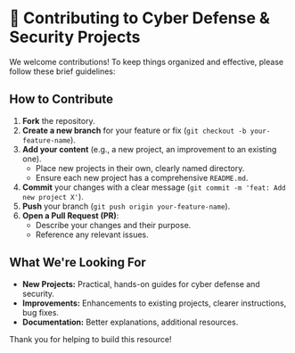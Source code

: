 # 🤝 Contributing to Cyber Defense & Security Projects

We welcome contributions! To keep things organized and effective, please follow these brief guidelines:

## How to Contribute

1.  **Fork** the repository.
2.  **Create a new branch** for your feature or fix (`git checkout -b your-feature-name`).
3.  **Add your content** (e.g., a new project, an improvement to an existing one).
    *   Place new projects in their own, clearly named directory.
    *   Ensure each new project has a comprehensive `README.md`.
4.  **Commit** your changes with a clear message (`git commit -m 'feat: Add new project X'`).
5.  **Push** your branch (`git push origin your-feature-name`).
6.  **Open a Pull Request (PR)**:
    *   Describe your changes and their purpose.
    *   Reference any relevant issues.

## What We're Looking For

*   **New Projects:** Practical, hands-on guides for cyber defense and security.
*   **Improvements:** Enhancements to existing projects, clearer instructions, bug fixes.
*   **Documentation:** Better explanations, additional resources.


Thank you for helping to build this resource!
